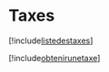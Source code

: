 # Taxes

[!include[listedestaxes](taxes.listedestaxes.autogen.md)]

[!include[obtenirunetaxe](taxes.obtenirunetaxe.autogen.md)]








































































